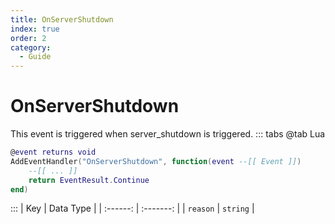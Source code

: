 ```yaml
---
title: OnServerShutdown
index: true
order: 2
category:
  - Guide
---
```


# OnServerShutdown
This event is triggered when server_shutdown is triggered.
::: tabs
@tab Lua
```lua
@event returns void
AddEventHandler("OnServerShutdown", function(event --[[ Event ]])
    --[[ ... ]]
    return EventResult.Continue
end)
```

:::
|    Key   | Data Type |
| :------: | :-------: |
| `reason` |  `string` |